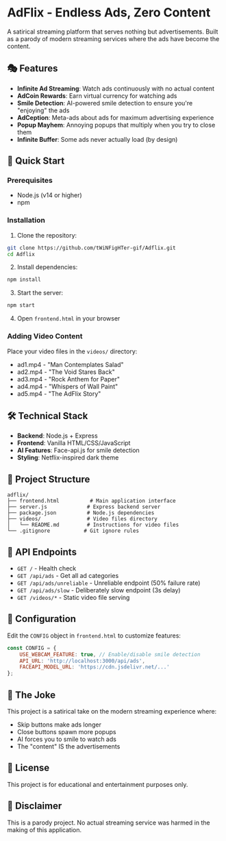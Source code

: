 # AdFlix - Endless Ads, Zero Content

A satirical streaming platform that serves nothing but advertisements. Built as a parody of modern streaming services where the ads have become the content.

## 🎭 Features

- **Infinite Ad Streaming**: Watch ads continuously with no actual content
- **AdCoin Rewards**: Earn virtual currency for watching ads
- **Smile Detection**: AI-powered smile detection to ensure you're "enjoying" the ads
- **AdCeption**: Meta-ads about ads for maximum advertising experience
- **Popup Mayhem**: Annoying popups that multiply when you try to close them
- **Infinite Buffer**: Some ads never actually load (by design)

## 🚀 Quick Start

### Prerequisites
- Node.js (v14 or higher)
- npm

### Installation

1. Clone the repository:
```bash
git clone https://github.com/tWiNFigHTer-gif/Adflix.git
cd Adflix
```

2. Install dependencies:
```bash
npm install
```

3. Start the server:
```bash
npm start
```

4. Open `frontend.html` in your browser

### Adding Video Content

Place your video files in the `videos/` directory:
- ad1.mp4 - "Man Contemplates Salad"
- ad2.mp4 - "The Void Stares Back"
- ad3.mp4 - "Rock Anthem for Paper"
- ad4.mp4 - "Whispers of Wall Paint"
- ad5.mp4 - "The AdFlix Story"

## 🛠 Technical Stack

- **Backend**: Node.js + Express
- **Frontend**: Vanilla HTML/CSS/JavaScript
- **AI Features**: Face-api.js for smile detection
- **Styling**: Netflix-inspired dark theme

## 📁 Project Structure

```
adflix/
├── frontend.html          # Main application interface
├── server.js             # Express backend server
├── package.json          # Node.js dependencies
├── videos/               # Video files directory
│   └── README.md         # Instructions for video files
└── .gitignore           # Git ignore rules
```

## 🎯 API Endpoints

- `GET /` - Health check
- `GET /api/ads` - Get all ad categories
- `GET /api/ads/unreliable` - Unreliable endpoint (50% failure rate)
- `GET /api/ads/slow` - Deliberately slow endpoint (3s delay)
- `GET /videos/*` - Static video file serving

## 🎨 Configuration

Edit the `CONFIG` object in `frontend.html` to customize features:

```javascript
const CONFIG = {
    USE_WEBCAM_FEATURE: true, // Enable/disable smile detection
    API_URL: 'http://localhost:3000/api/ads',
    FACEAPI_MODEL_URL: 'https://cdn.jsdelivr.net/...'
};
```

## 🤡 The Joke

This project is a satirical take on the modern streaming experience where:
- Skip buttons make ads longer
- Close buttons spawn more popups
- AI forces you to smile to watch ads
- The "content" IS the advertisements

## 📜 License

This project is for educational and entertainment purposes only.

## 🚨 Disclaimer

This is a parody project. No actual streaming service was harmed in the making of this application.
